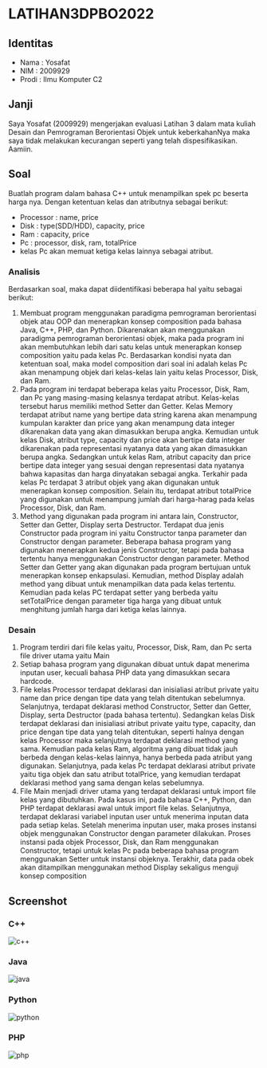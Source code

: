 # LATIHAN3DPBO2022
## Identitas
- Nama : Yosafat
- NIM  : 2009929
- Prodi : Ilmu Komputer C2

## Janji
Saya Yosafat (2009929) mengerjakan evaluasi Latihan 3 dalam mata kuliah Desain dan Pemrograman Berorientasi Objek untuk keberkahanNya maka saya tidak melakukan kecurangan seperti yang telah dispesifikasikan. Aamiin.

## Soal
Buatlah program dalam bahasa C++ untuk menampilkan spek pc beserta harga nya. Dengan ketentuan kelas dan atributnya sebagai berikut:
- Processor : name, price
- Disk : type(SDD/HDD), capacity, price
- Ram : capacity, price
- Pc : processor, disk, ram, totalPrice
- kelas Pc akan memuat ketiga kelas lainnya sebagai atribut.

### Analisis
Berdasarkan soal, maka dapat diidentifikasi beberapa hal yaitu sebagai berikut:

1. Membuat program menggunakan paradigma pemrograman berorientasi objek atau OOP dan menerapkan konsep composition pada bahasa Java, C++, PHP, dan Python. Dikarenakan akan menggunakan paradigma pemrograman berorientasi objek, maka pada program ini akan membutuhkan lebih dari satu kelas untuk menerapkan konsep composition yaitu pada kelas Pc. Berdasarkan kondisi nyata dan ketentuan soal, maka model composition dari soal ini adalah kelas Pc akan menampung objek dari kelas-kelas lain yaitu kelas Processor, Disk, dan Ram. 
2. Pada program ini terdapat beberapa kelas yaitu Processor, Disk, Ram, dan Pc yang masing-masing kelasnya terdapat atribut. Kelas-kelas tersebut harus memiliki method Setter dan Getter. Kelas Memory terdapat atribut name yang bertipe data string karena akan menampung kumpulan karakter dan price yang akan menampung data integer dikarenakan data yang akan dimasukkan berupa angka. Kemudian untuk kelas Disk, atribut type, capacity dan price akan bertipe data integer dikarenakan pada representasi nyatanya data yang akan dimasukkan berupa angka. Sedangkan untuk kelas Ram, atribut capacity dan price bertipe data integer yang sesuai dengan representasi data nyatanya bahwa kapasitas dan harga dinyatakan sebagai angka. Terkahir pada kelas Pc terdapat 3 atribut objek yang akan digunakan untuk menerapkan konsep composition. Selain itu, terdapat atribut totalPrice yang digunakan untuk menampung jumlah dari harga-harag pada kelas Processor, Disk, dan Ram.
3. Method yang digunakan pada program ini antara lain, Constructor, Setter dan Getter, Display serta Destructor. Terdapat dua jenis Constructor pada program ini yaitu Constructor tanpa parameter dan Constructor dengan parameter. Beberapa bahasa program yang digunakan menerapkan kedua jenis Constructor, tetapi pada bahasa tertentu hanya menggunakan Constructor dengan parameter. Method Setter dan Getter yang akan digunakan pada program bertujuan untuk menerapkan konsep enkapsulasi. Kemudian, method Display adalah method yang dibuat untuk menampilkan data pada kelas tertentu. Kemudian pada kelas PC terdapat setter yang berbeda yaitu setTotalPrice dengan parameter tiga harga yang dibuat untuk menghitung jumlah harga dari ketiga kelas lainnya.

### Desain
1. Program terdiri dari file kelas yaitu, Processor, Disk, Ram, dan Pc serta file driver utama yaitu Main
2. Setiap bahasa program yang digunakan dibuat untuk dapat menerima inputan user, kecuali bahasa PHP data yang dimasukkan secara hardcode.
3. File kelas Processor terdapat deklarasi dan inisialiasi atribut private yaitu name dan price dengan tipe data yang telah ditentukan sebelumnya. Selanjutnya, terdapat deklarasi method Constructor, Setter dan Getter, Display, serta Destructor (pada bahasa tertentu). Sedangkan kelas Disk terdapat deklarasi dan inisialiasi atribut private yaitu type, capacity, dan price dengan tipe data yang telah ditentukan, seperti halnya dengan kelas Processor maka selanjutnya terdapat deklarasi method yang sama. Kemudian pada kelas Ram, algoritma yang dibuat tidak jauh berbeda dengan kelas-kelas lainnya, hanya berbeda pada atribut yang digunakan. Selanjutnya, pada kelas Pc terdapat deklarasi atribut private yaitu tiga objek dan satu atribut totalPrice, yang kemudian terdapat deklarasi method yang sama dengan kelas sebelumnya.
4. File Main menjadi driver utama yang terdapat deklarasi untuk import file kelas yang dibutuhkan. Pada kasus ini, pada bahasa C++, Python, dan PHP terdapat deklarasi awal untuk import file kelas. Selanjutnya, terdapat deklarasi variabel inputan user untuk menerima inputan data pada setiap kelas. Setelah menerima inputan user, maka proses instansi objek menggunakan Constructor dengan parameter dilakukan. Proses instansi pada objek Processor, Disk, dan Ram menggunakan Constructor, tetapi untuk kelas Pc pada beberapa bahasa program menggunakan Setter untuk instansi objeknya. Terakhir, data pada obek akan ditampilkan menggunakan method Display sekaligus menguji konsep composition


## Screenshot

### C++
![c++](https://user-images.githubusercontent.com/77567907/155461784-7f5c5dc4-5be1-42e2-9b7a-cef3b5449343.jpg)

### Java
![java](https://user-images.githubusercontent.com/77567907/155461789-a15246a6-7838-4ad6-8bff-449acb0a4a62.jpg)

### Python
![python](https://user-images.githubusercontent.com/77567907/155461794-907633bd-908b-4bd7-af20-7176c21757db.jpg)

### PHP
![php](https://user-images.githubusercontent.com/77567907/155461791-f9bb45a8-3395-4489-bb81-2f2206d3d93a.jpg)
